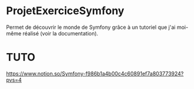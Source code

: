 # ProjetExerciceSymfony
Permet de découvrir le monde de Symfony grâce à un tutoriel que j'ai moi-même réalisé (voir la documentation).
# TUTO
https://www.notion.so/Symfony-f986b1a4b00c4c60891ef7a803773924?pvs=4 
